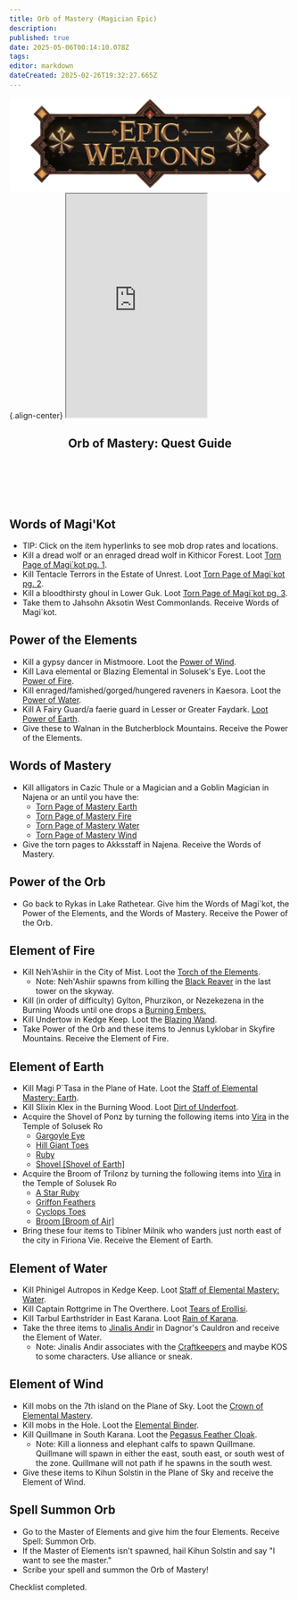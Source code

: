 ```yaml
---
title: Orb of Mastery (Magician Epic)
description: 
published: true
date: 2025-05-06T00:14:10.078Z
tags: 
editor: markdown
dateCreated: 2025-02-26T19:32:27.665Z
---
```


![epicweapons.webp](/epicweapons.webp){.align-center} <iframe src="https://www.thjdi.cc/item/2028034" width="50%" height="400px"></iframe>
<article class="wiki-article">
  <header>
    <h2>Orb of Mastery: Quest Guide</h2>
  </header>
  <br>
  <br>
  <section>
    <h2>Words of Magi'Kot</h2>
    <ul>
      <li>TIP: Click on the item hyperlinks to see mob drop rates and locations.</li>
      <li>Kill a dread wolf or an enraged dread wolf in Kithicor Forest. Loot <a href="https://www.thjdi.cc/item/28000">Torn Page of Magi`kot pg. 1</a>. </li>
      <li>Kill Tentacle Terrors in the Estate of Unrest. Loot <a href="https://www.thjdi.cc/item/28001">Torn Page of Magi`kot pg. 2</a>. </li>
      <li>Kill a bloodthirsty ghoul in Lower Guk. Loot <a href="https://www.thjdi.cc/item/28002">Torn Page of Magi`kot pg. 3</a>. </li>
      <li>Take them to Jahsohn Aksotin West Commonlands. Receive Words of Magi`kot.</li>
    </ul>
  </section>
  <section>
    <h2>Power of the Elements</h2>
    <ul>
      <li>Kill a gypsy dancer in Mistmoore. Loot the <a href="https://www.thjdi.cc/item/28037">Power of Wind</a>. </li>
      <li>Kill Lava elemental or Blazing Elemental in Solusek's Eye. Loot the <a href="https://www.thjdi.cc/item/28036">Power of Fire</a>. </li>
      <li>Kill enraged/famished/gorged/hungered raveners in Kaesora. Loot the <a href="https://www.thjdi.cc/item/28039">Power of Water</a>. </li>
      <li>Kill A Fairy Guard/a faerie guard in Lesser or Greater Faydark. <a href="https://www.thjdi.cc/item/28038">Loot Power of Earth</a>. </li>
      <li>Give these to Walnan in the Butcherblock Mountains. Receive the Power of the Elements.</li>
    </ul>
  </section>
  <section>
    <h2>Words of Mastery</h2>
    <ul>
      <li>Kill alligators in Cazic Thule or a Magician and a Goblin Magician in Najena or an until you have the: <ul>
          <li>
            <a href="https://www.thjdi.cc/item/28029">Torn Page of Mastery Earth</a>
          </li>
          <li>
            <a href="https://www.thjdi.cc/item/28027">Torn Page of Mastery Fire</a>
          </li>
          <li>
            <a href="https://www.thjdi.cc/item/28030">Torn Page of Mastery Water</a>
          </li>
          <li>
            <a href="https://www.thjdi.cc/item/28028">Torn Page of Mastery Wind</a>
          </li>
        </ul>
      </li>
      <li>Give the torn pages to Akksstaff in Najena. Receive the Words of Mastery.</li>
    </ul>
  </section>
  <section>
    <h2>Power of the Orb</h2>
    <ul>
      <li>Go back to Rykas in Lake Rathetear. Give him the Words of Magi`kot, the Power of the Elements, and the Words of Mastery. Receive the Power of the Orb. </li>
    </ul>
  </section>
  <section>
    <h2>Element of Fire</h2>
    <ul>
      <li>Kill Neh'Ashiir in the City of Mist. Loot the <a href="https://www.thjdi.cc/item/28007">Torch of the Elements</a>. <ul>
      </li>
      <li>Note: Neh'Ashiir spawns from killing the <a href="https://www.thjdi.cc/npc/90192">Black Reaver</a> in the last tower on the skyway.
    </ul>
    </li>
    <li>Kill (in order of difficulty) Gylton, Phurzikon, or Nezekezena in the Burning Woods until one drops a <a href="https://www.thjdi.cc/item/28008">Burning Embers.</a>
    </li>
    <li>Kill Undertow in Kedge Keep. Loot the <a href="https://www.thjdi.cc/item/10376">Blazing Wand</a>. </li>
    <li>Take Power of the Orb and these items to Jennus Lyklobar in Skyfire Mountains. Receive the Element of Fire. </li>
    </ul>
  </section>
  <section>
    <h2>Element of Earth</h2>
    <ul>
      <li>Kill Magi P`Tasa in the Plane of Hate. Loot the <a href="https://www.thjdi.cc/item/11567">Staff of Elemental Mastery: Earth</a>. </li>
      <li>Kill Slixin Klex in the Burning Wood. Loot <a href="https://www.thjdi.cc/item/28042">Dirt of Underfoot</a>. </li>
      <li>Acquire the Shovel of Ponz by turning the following items into <a href="https://www.thjdi.cc/npc/80015">Vira</a> in the Temple of Solusek Ro <ul>
          <li>
            <a href="https://www.thjdi.cc/item/10014">Gargoyle Eye</a>
          </li>
          <li>
            <a href="https://www.thjdi.cc/item/16539">Hill Giant Toes</a>
          </li>
          <li>
            <a href="https://www.thjdi.cc/item/10035">Ruby</a>
          </li>
          <li>
            <a href="https://www.thjdi.cc/item/16545">Shovel [Shovel of Earth]</a>
          </li>
        </ul>
      </li>
      <li>Acquire the Broom of Trilonz by turning the following items into <a href="https://www.thjdi.cc/npc/80015">Vira</a> in the Temple of Solusek Ro <ul>
          <li>
            <a href="https://www.thjdi.cc/item/10032">A Star Ruby</a>
          </li>
          <li>
            <a href="https://www.thjdi.cc/item/16538">Griffon Feathers</a>
          </li>
          <li>
            <a href="https://www.thjdi.cc/item/16543">Cyclops Toes</a>
          </li>
          <li>
            <a href="https://www.thjdi.cc/item/16544">Broom [Broom of Air]</a>
          </li>
        </ul>
      </li>
      <li>Bring these four items to Tiblner Milnik who wanders just north east of the city in Firiona Vie. Receive the Element of Earth. </li>
    </ul>
  </section>
  <section>
    <h2>Element of Water</h2>
    <ul>
      <li>Kill Phinigel Autropos in Kedge Keep. Loot <a href="https://www.thjdi.cc/item/11569">Staff of Elemental Mastery: Water</a>. </li>
      <li>Kill Captain Rottgrime in The Overthere. Loot <a href="https://www.thjdi.cc/item/28040">Tears of Erollisi</a>. </li>
      <li>Kill Tarbul Earthstrider in East Karana. Loot <a href="https://www.thjdi.cc/item/28041">Rain of Karana</a>. </li>
      <li>Take the three items to <a href="https://www.thjdi.cc/npc/70028">Jinalis Andir</a> in Dagnor's Cauldron and receive the Element of Water. <ul>
          <li>Note: Jinalis Andir associates with the <a href="https://www.thjdi.cc/faction/231">Craftkeepers</a> and maybe KOS to some characters. Use alliance or sneak. </li>
        </ul>
      </li>
    </ul>
  </section>
  <section>
    <h2>Element of Wind</h2>
    <ul>
      <li>Kill mobs on the 7th island on the Plane of Sky. Loot the <a href="https://www.thjdi.cc/item/20764">Crown of Elemental Mastery</a>.</li>
      <li>Kill mobs in the Hole. Loot the <a href="https://www.thjdi.cc/item/28043">Elemental Binder</a>.</li>
      <li>Kill Quillmane in South Karana. Loot the <a href="https://www.thjdi.cc/item/2463">Pegasus Feather Cloak</a>.<ul><li>Note: Kill a lionness and elephant calfs to spawn Quillmane. Quillmane will spawn in either the east, south east, or south west of the zone. Quillmane will not path if he spawns in the south west.</li></ul></li>
      <li>Give these items to Kihun Solstin in the Plane of Sky and receive the Element of Wind. </li>
    </ul>
  </section>
  <section>
    <h2>Spell Summon Orb</h2>
    <ul>
      <li>Go to the Master of Elements and give him the four Elements. Receive Spell: Summon Orb. </li>
      <li>If the Master of Elements isn't spawned, hail Kihun Solstin and say "I want to see the master." </li>
      <li>Scribe your spell and summon the Orb of Mastery!</li>
    </ul>
  </section>
  <footer>
    <p>Checklist completed.</p>
  </footer>
</article>